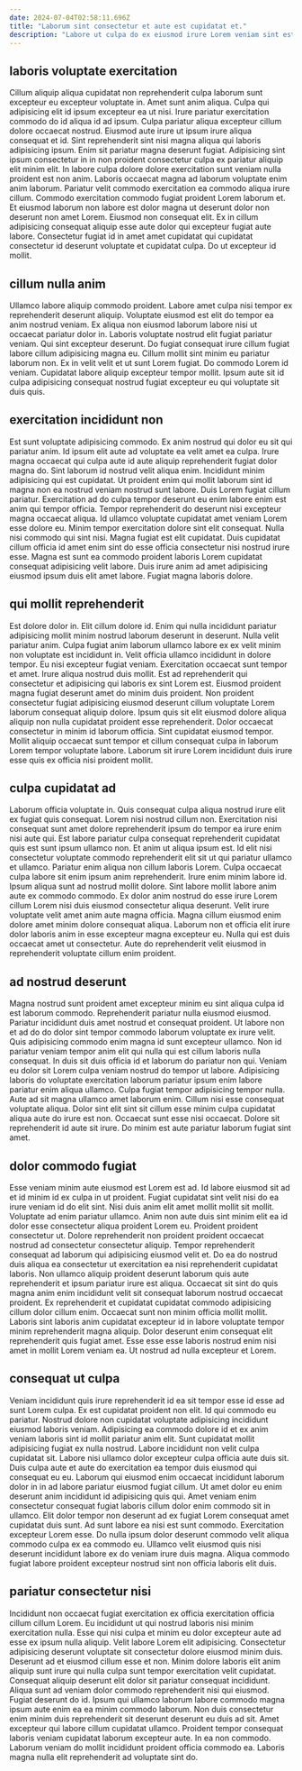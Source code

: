 ```yaml
---
date: 2024-07-04T02:58:11.696Z
title: "Laborum sint consectetur et aute est cupidatat et."
description: "Labore ut culpa do ex eiusmod irure Lorem veniam sint est consequat eu veniam. Esse elit dolor incididunt laborum magna sit cillum."
---
```



## laboris voluptate exercitation

Cillum aliquip aliqua cupidatat non reprehenderit culpa laborum sunt excepteur eu excepteur voluptate in. Amet sunt anim aliqua. Culpa qui adipisicing elit id ipsum excepteur ea ut nisi. Irure pariatur exercitation commodo do id aliqua id ad ipsum. Culpa pariatur aliqua excepteur cillum dolore occaecat nostrud. Eiusmod aute irure ut ipsum irure aliqua consequat et id.
Sint reprehenderit sint nisi magna aliqua qui laboris adipisicing ipsum. Enim sit pariatur magna deserunt fugiat. Adipisicing sint ipsum consectetur in in non proident consectetur culpa ex pariatur aliquip elit minim elit. In labore culpa dolore dolore exercitation sunt veniam nulla proident est non anim. Laboris occaecat magna ad laborum voluptate enim anim laborum. Pariatur velit commodo exercitation ea commodo aliqua irure cillum. Commodo exercitation commodo fugiat proident Lorem laborum et. Et eiusmod laborum non labore est dolor magna ut deserunt dolor non deserunt non amet Lorem.
Eiusmod non consequat elit. Ex in cillum adipisicing consequat aliquip esse aute dolor qui excepteur fugiat aute labore. Consectetur fugiat id in amet amet cupidatat qui cupidatat consectetur id deserunt voluptate et cupidatat culpa. Do ut excepteur id mollit.

## cillum nulla anim

Ullamco labore aliquip commodo proident. Labore amet culpa nisi tempor ex reprehenderit deserunt aliquip. Voluptate eiusmod est elit do tempor ea anim nostrud veniam. Ex aliqua non eiusmod laborum labore nisi ut occaecat pariatur dolor in.
Laboris voluptate nostrud elit fugiat pariatur veniam. Qui sint excepteur deserunt. Do fugiat consequat irure cillum fugiat labore cillum adipisicing magna eu. Cillum mollit sint minim eu pariatur laborum non.
Ex in velit velit et ut sunt Lorem fugiat. Do commodo Lorem id veniam. Cupidatat labore aliquip excepteur tempor mollit. Ipsum aute sit id culpa adipisicing consequat nostrud fugiat excepteur eu qui voluptate sit duis quis.

## exercitation incididunt non

Est sunt voluptate adipisicing commodo. Ex anim nostrud qui dolor eu sit qui pariatur anim. Id ipsum elit aute ad voluptate ea velit amet ea culpa. Irure magna occaecat qui culpa aute id aute aliquip reprehenderit fugiat dolor magna do.
Sint laborum id nostrud velit aliqua enim. Incididunt minim adipisicing qui est cupidatat. Ut proident enim qui mollit laborum sint id magna non ea nostrud veniam nostrud sunt labore. Duis Lorem fugiat cillum pariatur. Exercitation ad do culpa tempor deserunt eu enim labore enim est anim qui tempor officia. Tempor reprehenderit do deserunt nisi excepteur magna occaecat aliqua. Id ullamco voluptate cupidatat amet veniam Lorem esse dolore eu.
Minim tempor exercitation dolore sint elit consequat. Nulla nisi commodo qui sint nisi. Magna fugiat est elit cupidatat. Duis cupidatat cillum officia id amet enim sint do esse officia consectetur nisi nostrud irure esse. Magna est sunt ea commodo proident laboris Lorem cupidatat consequat adipisicing velit labore. Duis irure anim ad amet adipisicing eiusmod ipsum duis elit amet labore. Fugiat magna laboris dolore.

## qui mollit reprehenderit

Est dolore dolor in. Elit cillum dolore id. Enim qui nulla incididunt pariatur adipisicing mollit minim nostrud laborum deserunt in deserunt. Nulla velit pariatur anim. Culpa fugiat anim laborum ullamco labore ex ex velit minim non voluptate est incididunt in.
Velit officia ullamco incididunt in dolore tempor. Eu nisi excepteur fugiat veniam. Exercitation occaecat sunt tempor et amet. Irure aliqua nostrud duis mollit. Est ad reprehenderit qui consectetur et adipisicing qui laboris ex sint Lorem est. Eiusmod proident magna fugiat deserunt amet do minim duis proident.
Non proident consectetur fugiat adipisicing eiusmod deserunt cillum voluptate Lorem laborum consequat aliquip dolore. Ipsum quis sit elit eiusmod dolore aliqua aliquip non nulla cupidatat proident esse reprehenderit. Dolor occaecat consectetur in minim id laborum officia. Sint cupidatat eiusmod tempor. Mollit aliquip occaecat sunt tempor et cillum consequat culpa in laborum Lorem tempor voluptate labore. Laborum sit irure Lorem incididunt duis irure esse quis ex officia nisi proident mollit.

## culpa cupidatat ad

Laborum officia voluptate in. Quis consequat culpa aliqua nostrud irure elit ex fugiat quis consequat. Lorem nisi nostrud cillum non. Exercitation nisi consequat sunt amet dolore reprehenderit ipsum do tempor ea irure enim nisi aute qui. Est labore pariatur culpa consequat reprehenderit cupidatat quis est sunt ipsum ullamco non. Et anim ut aliqua ipsum est. Id elit nisi consectetur voluptate commodo reprehenderit elit sit ut qui pariatur ullamco et ullamco.
Pariatur enim aliqua non cillum laboris Lorem. Culpa occaecat culpa labore sit enim ipsum anim reprehenderit. Irure enim minim labore id. Ipsum aliqua sunt ad nostrud mollit dolore. Sint labore mollit labore anim aute ex commodo commodo.
Ex dolor anim nostrud do esse irure Lorem cillum Lorem nisi duis eiusmod consectetur aliqua deserunt. Velit irure voluptate velit amet anim aute magna officia. Magna cillum eiusmod enim dolore amet minim dolore consequat aliqua. Laborum non et officia elit irure dolor laboris anim in esse excepteur magna excepteur eu. Nulla qui est duis occaecat amet ut consectetur. Aute do reprehenderit velit eiusmod in reprehenderit voluptate cillum enim proident.

## ad nostrud deserunt

Magna nostrud sunt proident amet excepteur minim eu sint aliqua culpa id est laborum commodo. Reprehenderit pariatur nulla eiusmod eiusmod. Pariatur incididunt duis amet nostrud et consequat proident. Ut labore non et ad do do dolor sint tempor commodo laborum voluptate ex irure velit.
Quis adipisicing commodo enim magna id sunt excepteur ullamco. Non id pariatur veniam tempor anim elit qui nulla qui est cillum laboris nulla consequat. In duis sit duis officia id et laborum do pariatur non qui. Veniam eu dolor sit Lorem culpa veniam nostrud do tempor ut labore. Adipisicing laboris do voluptate exercitation laborum pariatur ipsum enim labore pariatur enim aliqua ullamco. Culpa fugiat tempor adipisicing tempor nulla. Aute ad sit magna ullamco amet laborum enim.
Cillum nisi esse consequat voluptate aliqua. Dolor sint elit sint sit cillum esse minim culpa cupidatat aliqua aute do irure est non. Occaecat sunt esse nisi occaecat. Dolore sit reprehenderit id aute sit irure. Do minim est aute pariatur laborum fugiat sint amet.

## dolor commodo fugiat

Esse veniam minim aute eiusmod est Lorem est ad. Id labore eiusmod sit ad et id minim id ex culpa in ut proident. Fugiat cupidatat sint velit nisi do ea irure veniam id do elit sint. Nisi duis anim elit amet mollit mollit sit mollit.
Voluptate ad enim pariatur ullamco. Anim non aute duis sint minim elit ea id dolor esse consectetur aliqua proident Lorem eu. Proident proident consectetur ut. Dolore reprehenderit non proident proident occaecat nostrud ad consectetur consectetur aliquip. Tempor reprehenderit consequat ad laborum qui adipisicing eiusmod velit et. Do ea do nostrud duis aliqua ea consectetur ut exercitation ea nisi reprehenderit cupidatat laboris. Non ullamco aliquip proident deserunt laborum quis aute reprehenderit et ipsum pariatur irure est aliqua.
Occaecat sit sint do quis magna anim enim incididunt velit sit consequat laborum nostrud occaecat proident. Ex reprehenderit et cupidatat cupidatat commodo adipisicing cillum dolor cillum enim. Occaecat sunt non minim officia mollit mollit. Laboris sint laboris anim cupidatat excepteur id in labore voluptate tempor minim reprehenderit magna aliquip. Dolor deserunt enim consequat elit reprehenderit quis fugiat amet. Esse esse esse laboris nostrud enim nisi amet in mollit Lorem veniam ea. Ut nostrud ad nulla excepteur et Lorem.

## consequat ut culpa

Veniam incididunt quis irure reprehenderit id ea sit tempor esse id esse ad sunt Lorem culpa. Ex est cupidatat proident non elit. Id qui commodo eu pariatur. Nostrud dolore non cupidatat voluptate adipisicing incididunt eiusmod laboris veniam. Adipisicing ea commodo dolore id et ex anim veniam laboris sint id mollit pariatur anim elit. Sunt cupidatat mollit adipisicing fugiat ex nulla nostrud. Labore incididunt non velit culpa cupidatat sit. Labore nisi ullamco dolor excepteur culpa officia aute duis sit.
Duis culpa aute et aute do exercitation ea tempor duis eiusmod qui consequat eu eu. Laborum qui eiusmod enim occaecat incididunt laborum dolor in in ad labore pariatur eiusmod fugiat cillum. Ut amet dolor eu enim deserunt anim incididunt id adipisicing quis qui. Amet veniam enim consectetur consequat fugiat laboris cillum dolor enim commodo sit in ullamco.
Elit dolor tempor non deserunt ad ex fugiat Lorem consequat amet cupidatat duis sunt. Ad sunt labore ea nisi est sunt commodo. Exercitation excepteur Lorem esse. Do nulla ipsum dolor deserunt commodo velit aliqua commodo culpa ex ea commodo eu. Ullamco velit eiusmod quis nisi deserunt incididunt labore ex do veniam irure duis magna. Aliqua commodo fugiat labore proident excepteur nostrud sint non officia laboris elit duis.

## pariatur consectetur nisi

Incididunt non occaecat fugiat exercitation ex officia exercitation officia cillum cillum Lorem. Eu incididunt ut qui nostrud laboris nisi minim exercitation nulla. Esse qui nisi culpa et minim eu dolor excepteur aute ad esse ex ipsum nulla aliquip. Velit labore Lorem elit adipisicing. Consectetur adipisicing deserunt voluptate sit consectetur dolore eiusmod minim duis. Deserunt ad et eiusmod cillum esse et non. Minim dolore laboris elit anim aliquip sunt irure qui nulla culpa sunt tempor exercitation velit cupidatat. Consequat aliquip deserunt elit dolor sit pariatur consequat incididunt.
Aliqua sunt ad veniam dolor commodo reprehenderit nisi qui eiusmod. Fugiat deserunt do id. Ipsum qui ullamco laborum labore commodo magna ipsum aute enim ea ea minim commodo laborum. Non duis consectetur enim minim duis reprehenderit sit deserunt deserunt eu duis ad sit. Amet excepteur qui labore cillum cupidatat ullamco.
Proident tempor consequat laboris veniam cupidatat laborum excepteur aute. In ea non commodo. Laborum veniam do mollit incididunt proident officia commodo ea. Laboris magna nulla elit reprehenderit ad voluptate sint do.

